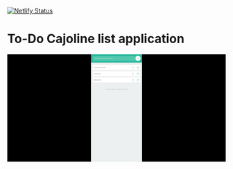 [![Netlify Status](https://api.netlify.com/api/v1/badges/ae884a03-618f-4414-8d0b-f4d252a6e912/deploy-status)](https://app.netlify.com/sites/js-vanilla-todo-cajoline/deploys)

# To-Do Cajoline list application

<a href="js-vanilla-todo-cajoline.netlify.app" target="_blank">
    <img src="./img/screen.jpg" />
</a>
